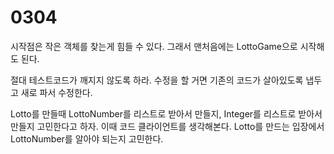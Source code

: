 # 0304

시작점은 작은 객체를 찾는게 힘들 수 있다.
그래서 맨처음에는 LottoGame으로 시작해도 된다.

절대 테스트코드가 깨지지 않도록 하라.
수정을 할 거면 기존의 코드가 살아있도록 냅두고 새로 파서 수정한다.

Lotto를 만들때 LottoNumber를 리스트로 받아서 만들지, Integer를 리스트로 받아서 만들지 고민한다고 하자.
이때 코드 클라이언트를 생각해본다. Lotto를 만드는 입장에서 LottoNumber를 알아야 되는지 고민한다.